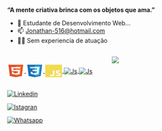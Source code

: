 <link rel="stylesheet" href="https://cdn.jsdelivr.net/gh/devicons/devicon@v2.15.1/devicon.min.css">
          

<strong>“A mente criativa brinca com os objetos que ama.”</strong>

- 🌱 Estudante de Desenvolvimento Web...
- 📫 Jonathan-516@hotmail.com
- 🧑‍💼 Sem experiencia de atuação

##

<div align="center">
  <a href="https://github.com/cortoppassi">
  <img height="180em" src="https://github-readme-stats.vercel.app/api/top-langs/?username=cortoppassi&layout=compact&langs_count=7&theme=dark"/>
</div>
<div>
<img align="center" alt="HTML" height="30" width="40" src="https://raw.githubusercontent.com/devicons/devicon/master/icons/html5/html5-original.svg" style="max-        width: 100%;">
 
 <img align="center" alt="CSS" height="30" width="40" src="https://raw.githubusercontent.com/devicons/devicon/master/icons/css3/css3-original.svg" style="max-width:    100%;">
 
 <img align="center" alt="Js" height="30" width="40" src="https://raw.githubusercontent.com/devicons/devicon/master/icons/javascript/javascript-plain.svg"      style="max-   width: 100%;"> 
          
  <img  align="center" alt="Js" height="30" width="40" src="https://cdn.jsdelivr.net/gh/devicons/devicon/icons/docker/docker-original.svg"  style="max-width:    100%;"/>

 
  <img align="center" alt="Js" height="30" width="40" src="https://cdn.jsdelivr.net/gh/devicons/devicon/icons/nodejs/nodejs-original-wordmark.svg" style="max-width:    100%;"/>
                   
 </div>
 
##

  <a href="https://www.linkedin.com/in/jonathan-cortoppassi-83193323a/" target="_blank"><img src="https://img.shields.io/badge/LinkedIn-0077B5?style=for-the-badge&logo=linkedin&logoColor=white" alt="Linkedin"></a>

  <a href="https://www.instagram.com/john_cortoppassi/" target="_blank"><img src="https://img.shields.io/badge/Instagram-E4405F?style=for-the-badge&logo=instagram&logoColor=white" alt="Istagran"></a>

  <a href="https://wa.me/+5571999214693" target="_blank"><img src="https://img.shields.io/badge/WhatsApp-25D366?style=for-the-badge&logo=whatsapp&logoColor=white" alt="Whatsapp"></a>
